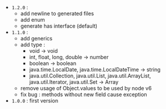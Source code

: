 * `1.2.0` :
  * add newline to generated files
  * add enum
  * generate has interface (default)
* `1.1.0` :
  * add generics
  * add type :
    * void -> void
    * int, float, long, double -> number
    * boolean -> boolean
    * java.time.LocalDate, java.time.LocalDateTime -> string
    * java.util.Collection, java.util.List, java.util.ArrayList, java.util.Iterator, java.util.Set -> Array
  * remove usage of Object.values to be used by node v6
  * fix bug : methods without new field cause exception
* `1.0.0` : first version